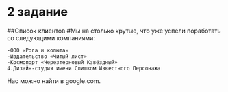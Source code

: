 # 2 задание
##Список клиентов
#Мы на столько крутые, что уже успели поработать со следующими компаниями:

    -ООО «Рога и копыта»
    -Издательство «Читый лист»
    -Космопорт «Черезтерновый Кзвёздный»
    4.Дизайн-студия имени Слишком Известного Персонажа
Нас можно найти в google.com.